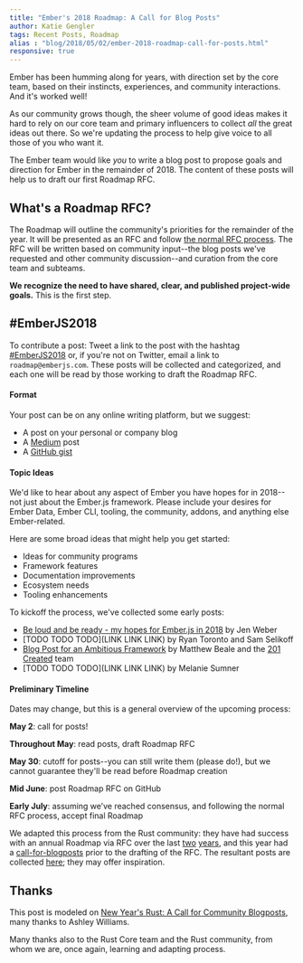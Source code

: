 ```yaml
---
title: "Ember's 2018 Roadmap: A Call for Blog Posts"
author: Katie Gengler
tags: Recent Posts, Roadmap
alias : "blog/2018/05/02/ember-2018-roadmap-call-for-posts.html"
responsive: true
---
```


Ember has been humming along for years, with direction set by the core team, based on their instincts, experiences, and community interactions. And it's worked well! 

As our community grows though, the sheer volume of good ideas makes it hard to rely on our core team and primary influencers to collect _all_ the great ideas out there. So we're updating the process to help give voice to all those of you who want it. 

The Ember team would like _you_ to write a blog post to propose goals and direction for Ember in the remainder of 2018. The content of these posts will help us to draft our first Roadmap RFC. 

## What's a Roadmap RFC?

The Roadmap will outline the community's priorities for the remainder of the year. It will be presented as an RFC and follow [the normal RFC process](https://github.com/emberjs/rfcs). The RFC will be written based on community input--the blog posts we've requested and other community discussion--and curation from the core team and subteams. 

**We recognize the need to have shared, clear, and published project-wide goals.** This is the first step.

## &#35;EmberJS2018

To contribute a post: Tweet a link to the post with the hashtag [#EmberJS2018](https://twitter.com/hashtag/emberjs2018) or, if you're not on Twitter, email a link to `roadmap@emberjs.com`. These posts will be collected and categorized, and each one will be read by those working to draft the Roadmap RFC. 

#### Format

Your post can be on any online writing platform, but we suggest:

* A post on your personal or company blog
* A [Medium](https://medium.com/) post
* A [GitHub gist](https://gist.github.com/)

#### Topic Ideas

We'd like to hear about any aspect of Ember you have hopes for in 2018--not just about the Ember.js framework. Please include your desires for Ember Data, Ember CLI, tooling, the community, addons, and anything else Ember-related.

Here are some broad ideas that might help you get started:

* Ideas for community programs
* Framework features
* Documentation improvements
* Ecosystem needs
* Tooling enhancements

To kickoff the process, we've collected some early posts:

* [Be loud and be ready - my hopes for Ember.js in 2018](https://gist.github.com/jenweber/a9fbea98478fc3841fb8b24f7dc961c8) by Jen Weber
* [TODO TODO TODO](LINK LINK LINK) by Ryan Toronto and Sam Selikoff
* [Blog Post for an Ambitious Framework](https://blog.201-created.com/blog-post-for-an-ambitious-framework-d7e9248893fa) by Matthew Beale and the [201 Created](https://www.201-created.com/) team
* [TODO TODO TODO](LINK LINK LINK) by Melanie Sumner 

#### Preliminary Timeline

Dates may change, but this is a general overview of the upcoming process:

**May 2**: call for posts!

**Throughout May**: read posts, draft Roadmap RFC

**May 30**: cutoff for posts--you can still write them (please do!), but we cannot guarantee they'll be read before Roadmap creation

**Mid June**: post Roadmap RFC on GitHub

**Early July**: assuming we’ve reached consensus, and following the normal RFC process, accept final Roadmap

We adapted this process from the Rust community: they have had success with an annual Roadmap via RFC over the last [two](https://github.com/rust-lang/rfcs/pull/1774) [years](https://github.com/rust-lang/rfcs/pull/2314), and this year had a [call-for-blogposts](https://blog.rust-lang.org/2018/01/03/new-years-rust-a-call-for-community-blogposts.html) prior to the drafting of the RFC. The resultant posts are collected [here](https://readrust.net/rust-2018/); they may offer inspiration. 

## Thanks

This post is modeled on [New Year's Rust: A Call for Community Blogposts](https://blog.rust-lang.org/2018/01/03/new-years-rust-a-call-for-community-blogposts.html), many thanks to Ashley Williams.

Many thanks also to the Rust Core team and the Rust community, from whom we are, once again, learning and adapting process.
